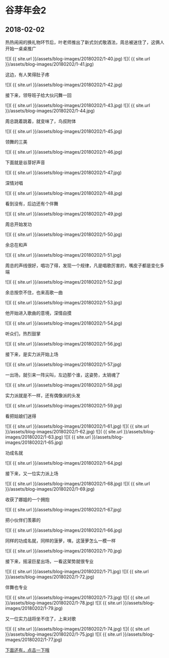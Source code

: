 谷芽年会2
====================

2018-02-02
------------------------

热热闹闹的换礼物环节后，叶老师推出了新式剑式敬酒法，周总被迷住了，这俩人开始一桌桌推广

![]( {{ site.url }}/assets/blog-images/20180202/1-40.jpg)
![]( {{ site.url }}/assets/blog-images/20180202/1-41.jpg)

这边，有人笑得肚子疼

![]( {{ site.url }}/assets/blog-images/20180202/1-42.jpg)

接下来，领导班子给大伙闪舞一回

![]( {{ site.url }}/assets/blog-images/20180202/1-43.jpg)
![]( {{ site.url }}/assets/blog-images/20180202/1-44.jpg)

周总跳着跳着，就变味了，鸟叔附体

![]( {{ site.url }}/assets/blog-images/20180202/1-45.jpg)

领舞的三美

![]( {{ site.url }}/assets/blog-images/20180202/1-46.jpg)

下面就是谷芽好声音

![]( {{ site.url }}/assets/blog-images/20180202/1-47.jpg)

深情对唱

![]( {{ site.url }}/assets/blog-images/20180202/1-48.jpg)

看到没有，后边还有个伴舞

![]( {{ site.url }}/assets/blog-images/20180202/1-49.jpg)

周总开始发功

![]( {{ site.url }}/assets/blog-images/20180202/1-50.jpg)

余总在和声

![]( {{ site.url }}/assets/blog-images/20180202/1-51.jpg)

周总的声线很好，唱功了得，发现一个规律，凡是唱歌厉害的，嘴皮子都是变化多端

![]( {{ site.url }}/assets/blog-images/20180202/1-52.jpg)

余总按奈不住，也来高歌一曲

![]( {{ site.url }}/assets/blog-images/20180202/1-53.jpg)

他开始进入歌曲的意境，深情自摸

![]( {{ site.url }}/assets/blog-images/20180202/1-54.jpg)

听众们，热烈鼓掌

![]( {{ site.url }}/assets/blog-images/20180202/1-56.jpg)

接下来，是实力派开始上场

![]( {{ site.url }}/assets/blog-images/20180202/1-57.jpg)

一出场，就引来一阵尖叫，左边那个谁，这姿势，太销魂了

![]( {{ site.url }}/assets/blog-images/20180202/1-58.jpg)

实力派就是不一样，还有偶像派的头发

![]( {{ site.url }}/assets/blog-images/20180202/1-59.jpg)

看把姑娘们迷得

![]( {{ site.url }}/assets/blog-images/20180202/1-61.jpg)
![]( {{ site.url }}/assets/blog-images/20180202/1-62.jpg)
![]( {{ site.url }}/assets/blog-images/20180202/1-63.jpg)
![]( {{ site.url }}/assets/blog-images/20180202/1-65.jpg)

功成名就

![]( {{ site.url }}/assets/blog-images/20180202/1-64.jpg)

接下来，又一位实力派上场

![]( {{ site.url }}/assets/blog-images/20180202/1-68.jpg)
![]( {{ site.url }}/assets/blog-images/20180202/1-69.jpg)

收获了娜姐的一个拥抱

![]( {{ site.url }}/assets/blog-images/20180202/1-67.jpg)

把小伙伴们羡慕的

![]( {{ site.url }}/assets/blog-images/20180202/1-66.jpg)

同样的功成名就，同样的菠萝，咦，这菠萝怎么一模一样

![]( {{ site.url }}/assets/blog-images/20180202/1-70.jpg)

接下来，摇滚巨星出场，一看这架势就很专业

![]( {{ site.url }}/assets/blog-images/20180202/1-71.jpg)
![]( {{ site.url }}/assets/blog-images/20180202/1-72.jpg)

伴舞也专业

![]( {{ site.url }}/assets/blog-images/20180202/1-73.jpg)
![]( {{ site.url }}/assets/blog-images/20180202/1-78.jpg)
![]( {{ site.url }}/assets/blog-images/20180202/1-79.jpg)

又一位实力战将坐不住了，上来对歌

![]( {{ site.url }}/assets/blog-images/20180202/1-74.jpg)
![]( {{ site.url }}/assets/blog-images/20180202/1-75.jpg)
![]( {{ site.url }}/assets/blog-images/20180202/1-77.jpg)

[下面还有，点击一下哦](/2018/02/02/谷芽年会2.html)